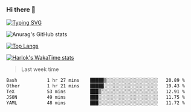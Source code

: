 ### Hi there 👋

<!--
**wray-le/wray-lee* is a ✨ _special_ ✨ repository because its `README.md` (this file) appears on your GitHub profile.

Here are some ideas to get you started:

- 🔭 I’m currently working on ...
- 🌱 I’m currently learning ...
- 👯 I’m looking to collaborate on ...
- 🤔 I’m looking for help with ...
- 💬 Ask me about ...
- 📫 How to reach me: ...
- 😄 Pronouns: ...
- ⚡ Fun fact: ...
-->
[![Typing SVG](https://readme-typing-svg.herokuapp.com?color=91BEF0&vCenter=true&lines=This+is+Wray's+profile;A+noob+developer)](https://git.io/typing-svg)


![Anurag's GitHub stats](https://github-readme-stats.vercel.app/api?username=wray-lee&show_icons=true&theme=tokyonight)


[![Top Langs](https://github-readme-stats.vercel.app/api/top-langs/?username=wray-lee&exclude_repo=wray-lee.github.io,wray-lee&layout=donut)](https://github.com/anuraghazra/github-readme-stats)


[![Harlok's WakaTime stats](https://github-readme-stats.vercel.app/api/wakatime?username=wray)](https://github.com/anuraghazra/github-readme-stats)

> Last week time

<!--START_SECTION:waka-->

```txt
Bash           1 hr 27 mins    █████▒░░░░░░░░░░░░░░░░░░░   20.89 %
Other          1 hr 21 mins    █████░░░░░░░░░░░░░░░░░░░░   19.43 %
TeX            53 mins         ███▒░░░░░░░░░░░░░░░░░░░░░   12.91 %
JSON           49 mins         ███░░░░░░░░░░░░░░░░░░░░░░   11.75 %
YAML           48 mins         ███░░░░░░░░░░░░░░░░░░░░░░   11.72 %
```

<!--END_SECTION:waka-->
